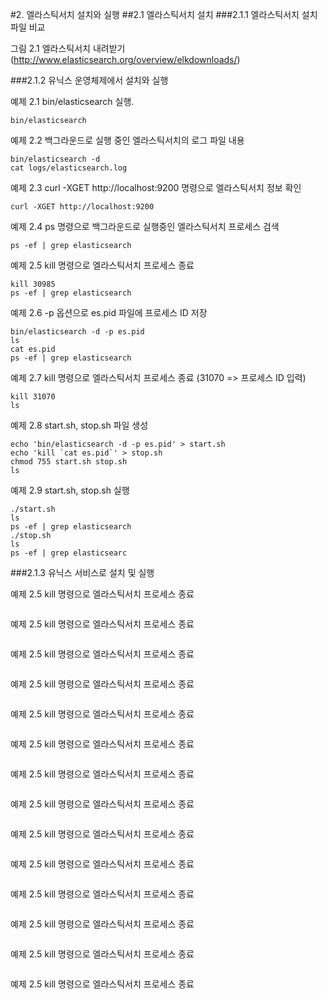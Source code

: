 #2. 엘라스틱서치 설치와 실행
##2.1 엘라스틱서치 설치
###2.1.1 엘라스틱서치 설치 파일 비교


그림 2.1 엘라스틱서치 내려받기 (http://www.elasticsearch.org/overview/elkdownloads/)


###2.1.2 유닉스 운영체제에서 설치와 실행


예제 2.1 bin/elasticsearch 실행.
```
bin/elasticsearch
```


예제 2.2 백그라운드로 실행 중인 엘라스틱서치의 로그 파일 내용
```
bin/elasticsearch -d
cat logs/elasticsearch.log
```


예제 2.3 curl -XGET http://localhost:9200 명령으로 엘라스틱서치 정보 확인
```
curl -XGET http://localhost:9200
```


예제 2.4 ps 명령으로 백그라운드로 실행중인 엘라스틱서치 프로세스 검색
```
ps -ef | grep elasticsearch
```


예제 2.5 kill 명령으로 엘라스틱서치 프로세스 종료
```
kill 30985
ps -ef | grep elasticsearch
```


예제 2.6 -p 옵션으로 es.pid 파일에 프로세스 ID 저장
```
bin/elasticsearch -d -p es.pid
ls
cat es.pid
ps -ef | grep elasticsearch
```


예제 2.7 kill 명령으로 엘라스틱서치 프로세스 종료 (31070 => 프로세스 ID 입력)
```
kill 31070
ls
```


예제 2.8 start.sh, stop.sh 파일 생성
```
echo 'bin/elasticsearch -d -p es.pid' > start.sh
echo 'kill `cat es.pid`' > stop.sh
chmod 755 start.sh stop.sh
ls
```


예제 2.9 start.sh, stop.sh 실행
```
./start.sh
ls
ps -ef | grep elasticsearch
./stop.sh
ls
ps -ef | grep elasticsearc
```


###2.1.3 유닉스 서비스로 설치 및 실행



예제 2.5 kill 명령으로 엘라스틱서치 프로세스 종료
```

```


예제 2.5 kill 명령으로 엘라스틱서치 프로세스 종료
```

```


예제 2.5 kill 명령으로 엘라스틱서치 프로세스 종료
```

```


예제 2.5 kill 명령으로 엘라스틱서치 프로세스 종료
```

```


예제 2.5 kill 명령으로 엘라스틱서치 프로세스 종료
```

```


예제 2.5 kill 명령으로 엘라스틱서치 프로세스 종료
```

```


예제 2.5 kill 명령으로 엘라스틱서치 프로세스 종료
```

```


예제 2.5 kill 명령으로 엘라스틱서치 프로세스 종료
```

```


예제 2.5 kill 명령으로 엘라스틱서치 프로세스 종료
```

```


예제 2.5 kill 명령으로 엘라스틱서치 프로세스 종료
```

```


예제 2.5 kill 명령으로 엘라스틱서치 프로세스 종료
```

```


예제 2.5 kill 명령으로 엘라스틱서치 프로세스 종료
```

```


예제 2.5 kill 명령으로 엘라스틱서치 프로세스 종료
```

```


예제 2.5 kill 명령으로 엘라스틱서치 프로세스 종료
```

```
